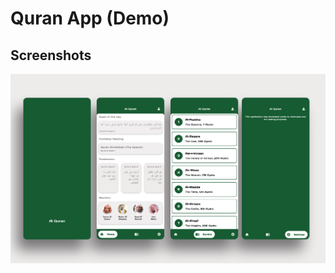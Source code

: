 # Quran App (Demo)

## Screenshots

![App Screenshot](https://github.com/OnkarSagare27/quran-app-in-flutter/blob/master/example/quran_app.png)